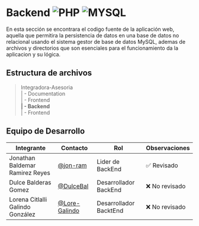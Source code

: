 # Backend ![PHP](https://img.shields.io/badge/PHP-777BB4?style=for-the-badge&logo=php&logoColor=white) ![MYSQL](https://img.shields.io/badge/MySQL-005C84?style=for-the-badge&logo=mysql&logoColor=white)

En esta sección se encontrara el codigo fuente de la aplicación web, aquella que permitira la persistencia de datos en una base de datos no relacional usando el sistema gestor de base de datos MySQL, ademas de archivos y directorios que son esenciales para el funcionamiento da la aplicacion y su lógica.

## Estructura de archivos


>Integradora-Asesoria <br>
>| - Documentation <br>
>| - Frontend <br>
>**| - Backend** <br>
>| - Frontend 

## Equipo de Desarrollo

|Integrante|Contacto|Rol|Observaciones|
|-----------|-------|---|-------------|
|Jonathan Baldemar Ramirez Reyes|[@jon-ram](https://github.com/Jon-ram)|Lider de BackEnd|✅ Revisado|
|Dulce Balderas Gomez|[@DulceBal](https://github.com/DulceBal)|Desarrollador BackEnd|❌ No revisado|
|Lorena Citlalli Galindo González|[@Lore-Galindo](https://github.com/Lore-Galindo)|Desarrollador BacktEnd|❌ No revisado|